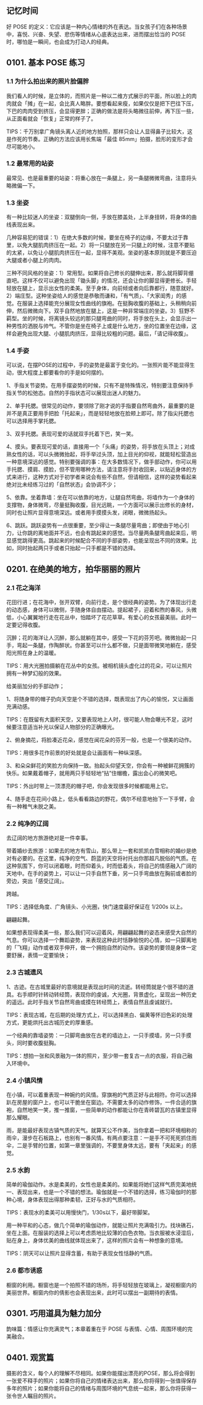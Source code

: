 ## 记忆时间

好 POSE 的定义：它应该是一种内心情绪的外在表达。当女孩子们在各种场景中，喜悦、兴奋、失望、悲伤等情绪从心底表达出来，进而摆出恰当的 POSE 时，哪怕是一瞬间，也会成为打动人的经典。

## 0101. 基本 POSE 练习

### 1.1 为什么拍出来的照片脸偏胖

我们看人的时候，是立体的，而照片是一种以二维方式展示的平面，所以脸上的肉肉就会「摊」在一起，会比真人略胖。要想看起来瘦，如果仅仅是把下巴往下压，下巴的肉肉受到挤压，会显得更胖；正确的做法是将头略微往前伸，再下压一些，从正面看就会「恢复」正常的样子了。

TIPS：千万别拿广角镜头离人近的地方拍照，那样只会让人显得鼻子比较大，这是作死的节奏。正确的方法应该用长焦端「最佳 85mm」拍摄，脸形的变形才会尽可能地小。

### 1.2 最常用的站姿

最常见、也是最重要的站姿：将重心放在一条腿上，另一条腿微微弯曲，注意将头略微偏一下。

### 1.3 坐姿

有一种比较迷人的坐姿：双腿倒向一侧，手放在膝盖处，上半身扭转，将身体的曲线表现出来。

几种容易犯的错误：1）在绝大多数的时候，要坐在椅子的边缘，不要太过于靠里，以免大腿肌肉挤压在一起。2）将一只腿放在另一只腿上的时候，注意不要贴的太紧，以免让小腿肌肉挤压在一起，显得不美观。坐姿的基本原则就是不要压迫大腿或者小腿上的肉肉。

三种不同风格的坐姿：1）常用型。如果将自己修长的腿伸出来，那么就将脚背绷直吧。这样不仅可以避免出现「锄头脚」的情况，还会让你的脚显得更修长。手轻轻放在腿上，显示出女性的柔美。至于身体，向前倾或者向后靠都行，随意就好。2）端庄型。这种坐姿给人的感觉是恭敬而谦和，「有气质」、「大家闺秀」的感觉。在服装上选择能充分展现女性曲线的旗袍。在挺胸收腹的基础上，头稍稍向前伸，然后微微向下。双手自然地放在腿上，这是一种非常端庄的坐姿。3）狂野不羁型。坐的时候，将离镜头较远的那只腿弯曲的同时，将手放在头上，会显示出一种男性的洒脱与帅气。不管你是坐在椅子上或是什么地方，坐的位置坐在边缘，这样会避免出现大腿、小腿肌肉挤压，显得比较粗的问题。最后，「请记得收腹」。

### 1.4 手姿

可以说，在摆POSE的过程中，手的姿势是最富于变化的。一张照片能不能显得生动，很大程度上都要看你的手是如何摆的。

1、手指关节姿势。在用手摆姿势的时候，只有不是特殊情况，特别要注意保持手指关节的松弛态。自然的手指状态可以展现出迷人的魅力。

2、单手托腮。很常见的动作，要领除了刚才说的手指要自然弯曲外，最重要的是并不是真正要用手把脸「托起来」，而是轻轻地放在脸颊上即可。除了指尖托腮也可以选择用手掌托腮。

3、双手托腮。表现可爱的话就双手托着下巴，笑一笑。

4、摸头。要表现可爱的话，直接用一个「头痛」的姿势，将手放在头顶上；对成熟女性的话，可以头微微抬起，将手举过头顶，加上目光的仰视，就能轻松营造出一种意境深远的感觉。特别要强调的事：在大多数情况下，做手部动作，你可以用手托腮、摸肩、摸脸，但不管用哪种方法，请注意将手肘收回来，以贴近身体的方式来进行，这种方式对于初学者来说会有些不自然，但请相信，这样的姿势看起来绝对比未经练习过的「自然状态」会协调不少；

5、依靠。坐着靠墙：坐在可以依靠的地方，让腿自然弯曲，将墙作为一个身体的支撑物，身体微弯，尽量挺胸收腹，目光远眺，一个方面可以展示出修长的身材，同时也让照片显得意境深远。或者用手摸摸头发，闭眼，微微扬起头。

6、跳跃。跳跃姿势有一点很重要，至少得让一条腿尽量弯曲；即使由于地心引力，让你跳的离地面并不远，也会有跳起来的感觉。当尽量两条腿弯曲起来后，明显感觉跳得更高。跳起来的时候配合不同的手部姿势，也能呈现出不同的效果。比如，同时抬起两只手或者只抬起一只手都是不错的选择。

## 0201. 在绝美的地方，拍华丽丽的照片

### 2.1 花之海洋

花田行进；在花海中，张开双臂，向前行走，是个很经典的姿势。为了体现出行走的动态感，身体可以微侧，手随身体自由摆动。提起裙子，迎着和煦的春风，头微低，小心翼翼地行走在花丛中，怕踏坏了花花草草。有爱心的女孩最美丽。此时一定要记得收腹。

沉醉；花的海洋让人沉醉，那么就躺在其中，感受一下花的芬芳吧。微微抬起一只手，弯起一条腿，作陶醉状。你甚至可以什么都不做，只是面带微笑地躺在，感受阳光照在身上的温暖。

TIPS：用大光圈拍摄躺在花丛中的女孩。被相机镜头虚化过的花朵，可以让照片拥有一种梦幻般的效果。

给美丽加分的手部动作；

1、将随身带的帽子扔向天空是个不错的选择，既表现出了内心的愉悦，又让画面充满动感。

TIPS：在既留有大面积天空，又要表现地上人时，很可能人物会曝光不足，这时候要注意适当补光以保证人物部分的正确曝光。

2、俯身摘花，将脸凑近花朵，感觉在闻花朵的芬芳一般，也是一个很美的动作。

TIPS：用很多花作前景的好处就是会让画面有一种纵深感。

3、和朵朵鲜花的笑脸方向保持一致。抬起头仰望天空，你会有一种被鲜花拥簇的快乐。如果戴着帽子，就用两只手轻轻地“拈”住帽檐，露出会心的微笑吧。

TIPS：外出时带上一顶漂亮的帽子吧，你会发现很多时候都能用上它。

4、随手走在花间小路上，低头看看路边的野花，偶尔不经意地抬下一下手臂，会有一种稚气未脱之美。

### 2.2 纯净的辽阔

去辽阔的地方旅游绝对是一件幸事。

带着婚纱去旅游：如果去的地方有雪山，那么带上一套和凯凯白雪相称的婚纱是绝对有必要的。在这里，纯净的空气、蔚蓝的天空将衬托出你那超凡脱俗的气质。在这种氛围下，你可以闭着眼，时而仰着头，时而低着头，将自己的情感融入广阔的天地中。在手的姿势上，可以让一只手自然下垂，另一只手弯曲放在胸前或者脸的旁边，突出「感受辽阔」。

跨越。

TIPS：选择低角度、广角镜头、小光圈，快门速度最好保证在 1/200s 以上。

翩翩起舞。

如果想表现得柔美一些，那么我们可以迎着风，用翩翩起舞的姿态来感受大自然的气息。你可以选择一个舞蹈姿势，来表现这种此时恬静愉悦的心情，如一只脚离地的「飞翔」动作或者双手伸开，做一个拥抱自然的动作。该姿势的要领是身体一定要舒展，表情一定要愉快；

### 2.3 古城遗风

1、古迹。在古城里最好的意境就是表现出时间的流逝。转经筒就是个很不错的道具。右手顺时针转动转经筒，表现你的虔诚，大光圈，背景虚化，呈现出一种历史的遥远。此时手指关节自然弯曲或摸在转经筒上，表情自然且虔诚就行。

TIPS：表现古城，在后期的处理方式上，可以选择黑白、偏黄等怀旧色彩的处理方式，更能烘托出古城历史的厚重感。

一个经典的靠墙姿势：一只脚弯曲放在古老的墙边上，一只手摸墙，另一只手摸头，同时要收腹挺胸。

TIPS：想拍一张和风景融为一体的照片，至少带一套复古一点的衣服，将自己融入环境中。

### 2.4 小镇风情

在小镇，可以着重表现一种婉约的风情。穿旗袍的气质正好与此相符。你可以选择趴在房屋的窗户上，也可以干脆坐在窗边。不需要太多的动作修饰，一件合适的旗袍，自然地笑一笑，推一推窗，一些简单的动作都能让你在青砖碧瓦的古镇里显得那么耀眼。

雨，是能最好表现古镇气质的天气。就算天公不作美，当你拿着一把和环境相称的雨伞，漫步在石板路上，也别有一番风情。有两点要注意：一是手不可死死抓住雨伞，二是手臂的位置，如第一章里强调的，不要里身体太远，要有「夹起来」的感觉。

### 2.5 水韵

简单的瑜伽动作。水是柔美的，女性也是柔美的。如果能将她们这样气质完美地统一、表现出来，也是一个不错的想法。瑜伽就是一个不错的选择，练习瑜伽时的那种心境，身体表现出得那种柔韧，正好与水的气质相符。

TIPS：表现水的柔美可以用慢快门，1/30s以下，最好带脚架。

用一种平和的心态，做几个简单的瑜伽动作，就能让照片充满吸引力。找块礁石，坐在上面。在服装的选择上可以考虑质地比较薄的白色衣物。当衣服被水浸湿后，贴在身上，身体优美的曲线就体现出来了，这样的照片会有一种想象的意境。

TIPS：阴天可以让照片显得含蓄，有助于表现女性恬静的气质。

### 2.6 都市诱惑

橱窗的利用。橱窗也是一个拍照不错的场所，将手轻轻放在玻璃上，凝视橱窗内的美丽世界。橱窗内你的倩影也会表现出来，此时可以摆出一副期待的表情。

## 0301. 巧用道具为魅力加分

韵味篇：情感让你充满灵气；本章着重在于 POSE 与表情、心情、周围环境的完美融合。

## 0401. 观赏篇

摄影的含义，每个人的理解不尽相同。如果你能摆出漂亮的POSE，那么将会得到一张爱不释手的照片；如果你将自己的情绪表达出来，那么你将得到一张值得保存多年的照片；如果你能将自己的情绪与周围环境的气息统一起来，那么你将获得一张令世人瞩目的照片。